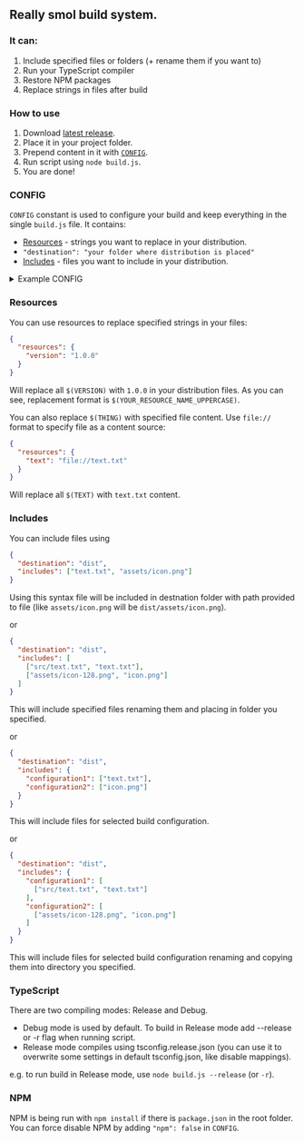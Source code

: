 ## Really smol build system.

### It can:
1) Include specified files or folders (+ rename them if you want to)
2) Run your TypeScript compiler
3) Restore NPM packages
4) Replace strings in files after build

### How to use
1) Download [latest release](https://github.com/qt-kaneko/Build.js/releases/latest).
2) Place it in your project folder.
3) Prepend content in it with [`CONFIG`](#config).
4) Run script using `node build.js`.
5) You are done!

### CONFIG
`CONFIG` constant is used to configure your build and keep everything in the single `build.js` file.
It contains:
- [Resources](#resources) - strings you want to replace in your distribution.
- `"destination": "your folder where distribution is placed"`
- [Includes](#includes) - files you want to include in your distribution.
<details>
<summary> Example CONFIG </summary>

```js
const CONFIG = {
  "resources": {
    "version": "1.0.0"
  },

  "destination": "dist",
  "includes": ["text.txt", "assets/icon.png"]
  // Or
  // "includes": [
  //   ["src/text.txt", "text.txt"],
  //   ["assets/icon-128.png", "icon.png"]
  // ]
  // Or
  // "includes": {
  //   "configuration1": ["text.txt"],
  //   "configuration2": ["icon.png"]
  // }
  // Or
  // "includes": {
  //   "configuration1": [
  //     ["src/text.txt", "text.txt"]
  //   ],
  //   "configuration2": [
  //     ["assets/icon-128.png", "icon.png"]
  //   ]
  // }

  // Also some special flags
  // "npm": false
  // "typescript": false
};

// The rest of build.js
```
</details>

### Resources
You can use resources to replace specified strings in your files:
```json
{
  "resources": {
    "version": "1.0.0"
  }
}
```
Will replace all `$(VERSION)` with `1.0.0` in your distribution files.
As you can see, replacement format is `$(YOUR_RESOURCE_NAME_UPPERCASE)`.

You can also replace `$(THING)` with specified file content. Use `file://` format to specify file as a content source:
```json
{
  "resources": {
    "text": "file://text.txt"
  }
}
```
Will replace all `$(TEXT)` with `text.txt` content.

### Includes
You can include files using
```json
{
  "destination": "dist",
  "includes": ["text.txt", "assets/icon.png"]
}
```
Using this syntax file will be included in destnation folder with path provided to file (like `assets/icon.png` will be `dist/assets/icon.png`).

or

```json
{
  "destination": "dist",
  "includes": [
    ["src/text.txt", "text.txt"],
    ["assets/icon-128.png", "icon.png"]
  ]
}
```
This will include specified files renaming them and placing in folder you specified.

or

```json
{
  "destination": "dist",
  "includes": {
    "configuration1": ["text.txt"],
    "configuration2": ["icon.png"]
  }
}
```
This will include files for selected build configuration.

or
```json
{
  "destination": "dist",
  "includes": {
    "configuration1": [
      ["src/text.txt", "text.txt"]
    ],
    "configuration2": [
      ["assets/icon-128.png", "icon.png"]
    ]
  }
}
```
This will include files for selected build configuration renaming and copying them into directory you specified.

### TypeScript
There are two compiling modes: Release and Debug.
- Debug mode is used by default.
To build in Release mode add --release or -r flag when running script.
- Release mode compiles using tsconfig.release.json (you can use it to overwrite some settings in default tsconfig.json, like disable mappings).

e.g. to run build in Release mode, use `node build.js --release` (or `-r`).

### NPM
NPM is being run with `npm install` if there is `package.json` in the root folder. You can force disable NPM by adding `"npm": false` in `CONFIG`.